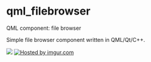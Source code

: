 qml_filebrowser
===============

QML component: file browser

Simple file browser component written in QML/Qt/C++.

 <img src=http://imgur.com/iXzLOi8>
 <a href="http://imgur.com/iXzLOi8"><img src="http://i.imgur.com/iXzLOi8.png" title="Hosted by imgur.com" /></a>
